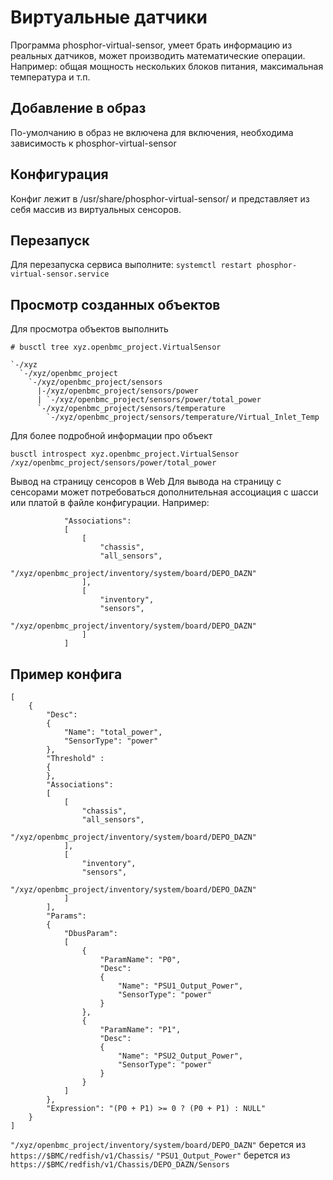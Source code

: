 # Виртуальные датчики
Программа phosphor-virtual-sensor, умеет брать информацию из реальных датчиков, может производить математические операции. Например: общая мощность нескольких блоков питания, максимальная температура и т.п.

## Добавление в образ
По-умолчанию в образ не включена для включения, необходима зависимость к phosphor-virtual-sensor

## Конфигурация
Конфиг лежит в /usr/share/phosphor-virtual-sensor/ и представляет из себя массив из виртуальных сенсоров.

## Перезапуск
Для перезапуска сервиса выполните: `systemctl restart phosphor-virtual-sensor.service`

## Просмотр созданных объектов
Для просмотра объектов выполнить 
```
# busctl tree xyz.openbmc_project.VirtualSensor

`-/xyz
  `-/xyz/openbmc_project
    `-/xyz/openbmc_project/sensors
      |-/xyz/openbmc_project/sensors/power
      | `-/xyz/openbmc_project/sensors/power/total_power
      `-/xyz/openbmc_project/sensors/temperature
        `-/xyz/openbmc_project/sensors/temperature/Virtual_Inlet_Temp
```
Для более подробной информации про объект
```
busctl introspect xyz.openbmc_project.VirtualSensor /xyz/openbmc_project/sensors/power/total_power
```

Вывод на страницу сенсоров в Web
Для вывода на страницу с сенсорами может потребоваться дополнительная ассоциация с шасси или платой в файле конфигурации. Например:
```
	        "Associations":
	        [
	            [
	                "chassis",
	                "all_sensors",
	                "/xyz/openbmc_project/inventory/system/board/DEPO_DAZN"
	            ],
	            [
	                "inventory",
	                "sensors",
	                "/xyz/openbmc_project/inventory/system/board/DEPO_DAZN"
	            ]
	        ]
```

## Пример конфига
```
[
    {
        "Desc":
        {
            "Name": "total_power",
            "SensorType": "power"
        },
        "Threshold" :
        {
        },
        "Associations":
        [
            [
                "chassis",
                "all_sensors",
                "/xyz/openbmc_project/inventory/system/board/DEPO_DAZN"
            ],
            [
                "inventory",
                "sensors",
                "/xyz/openbmc_project/inventory/system/board/DEPO_DAZN"
            ]
        ],
        "Params":
        {
            "DbusParam":
            [
                {
                    "ParamName": "P0",
                    "Desc":
                    {
                        "Name": "PSU1_Output_Power",
                        "SensorType": "power"
                    }
                },
                {
                    "ParamName": "P1",
                    "Desc":
                    {
                        "Name": "PSU2_Output_Power",
                        "SensorType": "power"
                    }
                }
            ]
        },
        "Expression": "(P0 + P1) >= 0 ? (P0 + P1) : NULL"
    }
]

```

`"/xyz/openbmc_project/inventory/system/board/DEPO_DAZN"` берется из `https://$BMC/redfish/v1/Chassis/`
`"PSU1_Output_Power"` берется из `https://$BMC/redfish/v1/Chassis/DEPO_DAZN/Sensors`